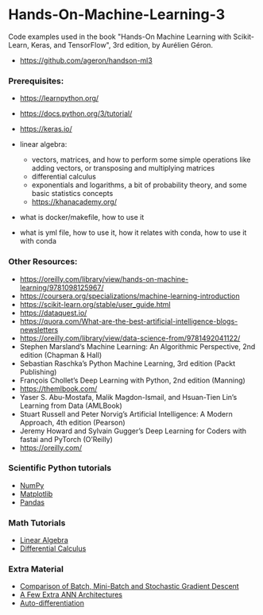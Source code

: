 # Hands-On-Machine-Learning-3

Code examples used in the book "Hands-On Machine Learning with Scikit-Learn, Keras, and TensorFlow", 3rd edition, by Aurélien Géron.

- https://github.com/ageron/handson-ml3


### Prerequisites:
- https://learnpython.org/
- https://docs.python.org/3/tutorial/
- https://keras.io/

- linear algebra:
    - vectors, matrices, and how to perform some simple operations like adding vectors, or transposing and multiplying matrices
    - differential calculus
    - exponentials and logarithms, a bit of probability theory, and some basic
statistics concepts
    - https://khanacademy.org/
- what is docker/makefile, how to use it
- what is yml file, how to use it, how it relates with conda, how to use it with conda


### Other Resources:
- https://oreilly.com/library/view/hands-on-machine-learning/9781098125967/
- https://coursera.org/specializations/machine-learning-introduction
- https://scikit-learn.org/stable/user_guide.html
- https://dataquest.io/
- https://quora.com/What-are-the-best-artificial-intelligence-blogs-newsletters
- https://oreilly.com/library/view/data-science-from/9781492041122/
- Stephen Marsland’s Machine Learning: An Algorithmic Perspective, 2nd edition
(Chapman & Hall)
- Sebastian Raschka’s Python Machine Learning, 3rd edition (Packt Publishing)
-  François Chollet’s Deep Learning with Python, 2nd edition (Manning)
- https://themlbook.com/
-  Yaser S. Abu-Mostafa, Malik Magdon-Ismail, and Hsuan-Tien Lin’s Learning from
Data (AMLBook)
-  Stuart Russell and Peter Norvig’s Artificial Intelligence: A Modern Approach, 4th
edition (Pearson)
- Jeremy Howard and Sylvain Gugger’s Deep Learning for Coders with fastai and
PyTorch (O’Reilly)
- https://oreilly.com/


### Scientific Python tutorials
- [NumPy](tools_numpy.ipynb)
- [Matplotlib](tools_matplotlib.ipynb)
- [Pandas](tools_pandas.ipynb)


### Math Tutorials
- [Linear Algebra](math_linear_algebra.ipynb)
- [Differential Calculus](math_differential_calculus.ipynb)


### Extra Material

- [Comparison of Batch, Mini-Batch and Stochastic Gradient Descent](extra_gradient_descent_comparison.ipynb)
- [A Few Extra ANN Architectures](extra_ann_architectures.ipynb)
- [Auto-differentiation](extra_autodiff.ipynb)